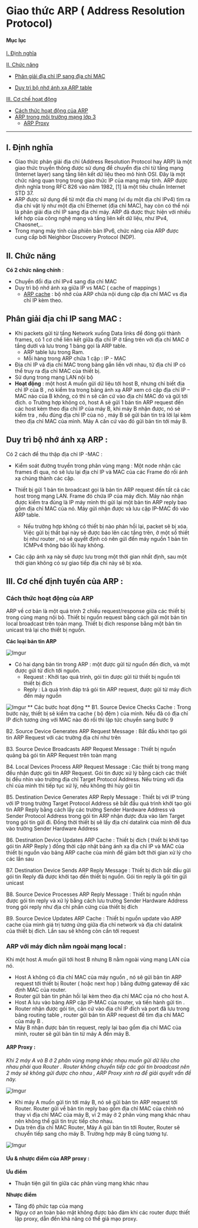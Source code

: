 # Giao thức ARP ( Address Resolution Protocol)

#### Mục lục

[I. Định nghĩa](#dinh-nghia)

[II. Chức năng](#cn) 

   - [Phân giải địa chỉ IP sang địa chỉ MAC](#phangiai)
  
   - [Duy trì bộ nhớ ánh xạ ARP table](#duytri)
  
[III. Cơ chế hoạt động](#coche)
  - [Cách thức hoạt động của ARP](#work)
  - [ARP trong môi trường mạng lớp 3](#lop3)
      - [ARP Proxy](#proxy)
<hr>

## <a name="dinh-nghia"> I. Định nghĩa </a>

  - Giao thức phân giải địa chỉ (Address Resolution Protocol hay ARP) là một giao thức truyền thông được sử dụng để chuyển địa chỉ từ tầng mạng (Internet layer) sang tầng liên kết dữ liệu theo mô hình OSI. Đây là một chức năng quan trọng trong giao thức IP của mạng máy tính. ARP được định nghĩa trong RFC 826 vào năm 1982, [1] là một tiêu chuẩn Internet STD 37.
  - ARP được sử dụng để từ một địa chỉ mạng (ví dụ một địa chỉ IPv4) tìm ra địa chỉ vật lý như một địa chỉ Ethernet (địa chỉ MAC), hay còn có thể nói là phân giải địa chỉ IP sang địa chỉ máy. ARP đã được thực hiện với nhiều kết hợp của công nghệ mạng và tầng liên kết dữ liệu, như IPv4, Chaosnet,..
  - Trong mạng máy tính của phiên bản IPv6, chức năng của ARP được cung cấp bởi Neighbor Discovery Protocol (NDP).
  
## <a name="cn">II. Chức năng</a>

**Có 2 chức năng chính** :
  - Chuyển đổi địa chỉ IPv4 sang địa chỉ MAC
  - Duy trì bộ nhớ ánh xạ giữa IP vs MAC ( cache of mappings )
      - [ARP cache](#cache) : bộ nhớ của ARP chứa nội dung cặp địa chỉ MAC vs địa chỉ IP kèm theo.
## <a name="phangiai">Phân giải địa chỉ IP sang MAC : </a>
-	Khi packets gửi từ tầng Network xuống Data links để đóng gói thành frames, có 1 cơ chế liên kết giữa địa chỉ IP ở tầng trên với địa chỉ MAC ở tầng dưới và lưu trong 1 bảng gọi là ARP table. 
    -	ARP table lưu trong Ram.
    -	Mỗi hàng trong ARP chứa 1 cặp : IP - MAC
-	Địa chỉ IP và địa chỉ MAC trong bảng gắn liền với nhau, từ địa chỉ IP có thể truy ra địa chỉ MAC của thiết bị.
-	Sử dụng trong mạng LAN nội bộ
-	**Hoạt động** : một host A muốn gửi dữ liệu tới host B, nhưng chỉ biết địa chỉ IP của B , nó kiểm tra trong bảng ánh xạ ARP xem có cặp địa chỉ IP – MAC nào của B không, có thì n sẽ căn cứ vào địa chỉ MAC đó và gửi tới địch.
o	Trường hợp không có, host A sẽ gửi 1 bản tin ARP request đến các host kèm theo địa chỉ IP của máy B, khi máy B nhận được, nó sẽ kiểm tra , nếu đúng địa chỉ IP của nó , máy B sẽ gửi bản tin trả lời lại kèm theo địa chỉ MAC của mình. Máy A căn cứ vào đó gửi bản tin tới máy B.
## <a name="duytri"> Duy trì bộ nhớ ánh xạ ARP :</a>

Có 2 cách để thu thập địa chỉ IP -MAC :

-	Kiểm soát đường truyền trong phân vùng mạng :  Một node nhận các frames đi qua, nó sẽ lưu lại địa chỉ IP và MAC của các Frame đó rồi ánh xạ chúng thành các cặp.

-	Thiết bị gửi 1 bản tin broadcast gọi là bản tin ARP request đến tất cả các host trong mạng LAN. Frame đó chứa IP của máy đích. Máy nào nhận được kiểm tra đúng là IP máy mình thì gửi lại một bản tin ARP reply bao gồm địa chỉ MAC của nó. Máy gửi nhận được và lưu cặp IP-MAC đó vào ARP table.

    - Nếu trường hợp không có thiết bị nào phản hồi lại, packet sẽ bị xóa. Việc gửi bị thất bại này sẽ được báo lên các tầng trên, ở một số thiết bị  như router , nó sẽ quyết định có nên gửi đến máy nguồn 1 bản tin ICMPv4 thông báo lỗi hay không.
-	Các cặp ánh xạ này sẽ được lưu trong một thời gian nhất định, sau một thời gian không có sự giao tiếp địa chỉ này sẽ bị xóa.
 
## <a name="coche"> III. Cơ chế định tuyến của ARP : </a>

### <a name="work"> Cách thức hoạt động của ARP </a>
ARP về cơ bản là một quá trình 2 chiều request/response giữa các thiết bị trong cùng mạng nội bộ. Thiết bị nguồn request bằng cách gửi một bản tin local broadcast trên toàn mạng. Thiết bị đích response bằng một bản tin unicast trả lại cho thiết bị nguồn.

**Các loại bản tin ARP**

![Imgur](https://i.imgur.com/3w1cyS2.png)

  - Có hai dạng bản tin trong ARP : một được gửi từ nguồn đến đích, và một được gửi từ đích tới nguồn.
    - Request : Khởi tạo quá trình, gói tin được gửi từ thiết bị nguồn tới thiết bị đích
    - Reply : Là quá trình đáp trả gói tin ARP request, được gửi từ máy đích đến máy nguồn
    
![Imgur](https://i.imgur.com/vwI74cj.png)
** Các bước hoạt động **
B1. Source Device Checks Cache : Trong bước này, thiết bị sẽ kiểm tra cache ( bộ đệm ) của mình. Nếu đã có địa chỉ IP đích tương ứng với MAC nào đó rồi thì lập tức chuyển sang bước 9

B2. Source Device Generates ARP Request Message : Bắt đầu khởi tạo gói tin ARP Request với các trường địa chỉ như trên

B3. Source Device Broadcasts ARP Request Message : Thiết bị nguồn quảng bá gói tin ARP Request trên toàn mạng

B4. Local Devices Process ARP Request Message : Các thiết bị trong mạng đều nhận được gói tin ARP Request. Gói tin được xử lý bằng cách các thiết bị đều nhìn vào trường địa chỉ Target Protocol Address. Nếu trùng với địa chỉ của mình thì tiếp tục xử lý, nếu không thì hủy gói tin

B5. Destination Device Generates ARP Reply Message : Thiết bị với IP trùng với IP trong trường Target Protocol Address sẽ bắt đầu quá trình khởi tạo gói tin ARP Reply bằng cách lấy các trường Sender Hardware Address và Sender Protocol Address trong gói tin ARP nhận được đưa vào làm Target trong gói tin gửi đi. Đồng thời thiết bị sẽ lấy địa chỉ datalink của mình để đưa vào trường Sender Hardware Address

B6. Destination Device Updates ARP Cache : Thiết bị đích ( thiết bị khởi tạo gói tin ARP Reply ) đồng thời cập nhật bảng ánh xạ địa chỉ IP và MAC của thiết bị nguồn vào bảng ARP cache của mình để giảm bớt thời gian xử lý cho các lần sau

B7. Destination Device Sends ARP Reply Message : Thiết bị đích bắt đầu gửi gói tin Reply đã được khởi tạo đến thiết bị nguồn. Gói tin reply là gói tin gửi unicast

B8. Source Device Processes ARP Reply Message : Thiết bị nguồn nhận được gói tin reply và xử lý bằng cách lưu trường Sender Hardware Address trong gói reply như địa chỉ phần cứng của thiết bị đích

B9. Source Device Updates ARP Cache : Thiết bị nguồn update vào ARP cache của mình giá trị tương ứng giữa địa chỉ network và địa chỉ datalink của thiết bị đích. Lần sau sẽ không còn cần tới request

### <a name="lop3"> ARP với máy đích nằm ngoài mạng local : </a>

Khi một host A muốn gửi tới host B nhưng B nằm ngoài vùng mạng LAN của nó.
-	Host A không có địa chỉ MAC của máy nguồn , nó sẽ gửi bản tin ARP request tới thiết bị Router ( hoặc next hop ) bằng đường gateway để xác định MAC của router. 
-	Router gửi bản tin phản hồi lại kèm theo địa chỉ MAC của nó cho host A.
-	Host A lưu vào bảng ARP cặp IP-MAC của router, và tiến hành gửi tin .
-	Router nhận được gói tin, căn cứ vào địa chỉ IP đích và port đã lưu trong bảng routing table , router gửi bản tin ARP request để tìm địa chỉ MAC của máy B .
-	Máy B nhận được bản tin request, reply lại bao gồm địa chỉ MAC của mình, router sẽ gửi bản tin từ máy A đến máy B.

#### <a name="proxy"> ARP Proxy : </a> 

*Khi 2 máy A và B ở 2 phân vùng mạng khác nhau muốn gửi dữ liệu cho nhau phải qua Router . Router không chuyển tiếp các gói tin broadcast nên 2 máy sẽ không gửi được cho nhau , ARP Proxy xinh ra để giải quyết vấn đề này.*

![Imgur](https://i.imgur.com/RmnDC0Q.png)

- Khi máy A muốn gửi tin tới máy B, nó sẽ gửi bản tin ARP request tới Router. Router gửi về bản tin reply bao gồm địa chỉ MAC của chính nó thay vì địa chỉ MAC của máy B, vì 2 máy ở 2 phân vùng mạng khác nhau nên không thể gửi tin trực tiếp cho nhau.
- Dựa trên địa chỉ MAC Router, Máy A gửi bản tin tới Router, Router sẽ chuyển tiếp sang cho máy B. Trường hợp máy B cũng tương tự.

![Imgur](https://i.imgur.com/PXpGy2e.png)

#### Ưu & nhược điểm của ARP proxy :

**Ưu điểm**
  - Thuận tiện gửi tin giữa các phân vùng mạng khác nhau
  
**Nhược điểm**
  - Tăng độ phức tạp của mạng
  - Nguy cơ an toàn bảo mật không được bảo đảm khi các router được thiết lập proxy, dẫn đến khả năng có thể giả mạo proxy.
   
